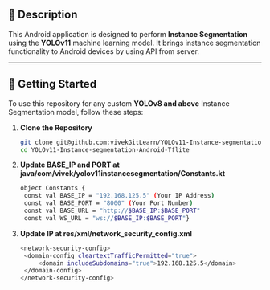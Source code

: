 ## 📱 Description

This Android application is designed to perform **Instance Segmentation** using the **YOLOv11** machine learning model. It brings instance segmentation functionality to Android devices by using API from server.

---

## 🚀 Getting Started

To use this repository for any custom **YOLOv8 and above** Instance Segmentation model, follow these steps:

1. **Clone the Repository**
   ```bash
   git clone git@github.com:vivekGitLearn/YOLOv11-Instance-segmentation-Android-Tflite.git
   cd YOLOv11-Instance-segmentation-Android-Tflite

2. **Update BASE_IP and PORT at java/com/vivek/yolov11instancesegmentation/Constants.kt**
   ```bash
   object Constants {
    const val BASE_IP = "192.168.125.5" (Your IP Address)
    const val BASE_PORT = "8000" (Your Port Number)
    const val BASE_URL = "http://$BASE_IP:$BASE_PORT"
    const val WS_URL = "ws://$BASE_IP:$BASE_PORT"}

3. **Update IP  at res/xml/network_security_config.xml**
   ``` bash
   <network-security-config>
    <domain-config cleartextTrafficPermitted="true">
        <domain includeSubdomains="true">192.168.125.5</domain>
    </domain-config>
   </network-security-config>
